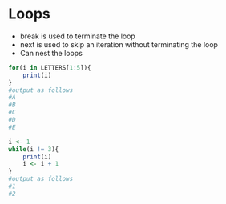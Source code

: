 # Loops
- break is used to terminate the loop
- next is used to skip an iteration without terminating the loop
- Can nest the loops
```r
for(i in LETTERS[1:5]){
    print(i)
}
#output as follows
#A
#B
#C
#D
#E

i <- 1
while(i != 3){
    print(i)
    i <- i + 1
}
#output as follows
#1
#2 
```
